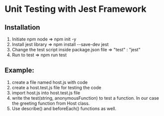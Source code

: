 # Unit Testing with Jest Framework

## Installation
1. Initiate npm node => npm init -y
2. Install jest library => npm install --save-dev jest
3. Change the test script inside package.json file => "test" : "jest"
4. Run to test => npm run test

## Example:
1. create a file named host.js with code
2. create a host.test.js file for testing the code
3. import host.js into host.test.js file
4. write the test(string, anonymousFunction) to test a function. In our case the greeting function from Host class.
5. Use describe() and beforeEach() functions as well.